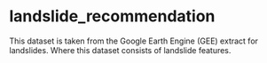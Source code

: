 # landslide_recommendation
This dataset is taken from the Google Earth Engine (GEE) extract for landslides. Where this dataset consists of landslide features. 
